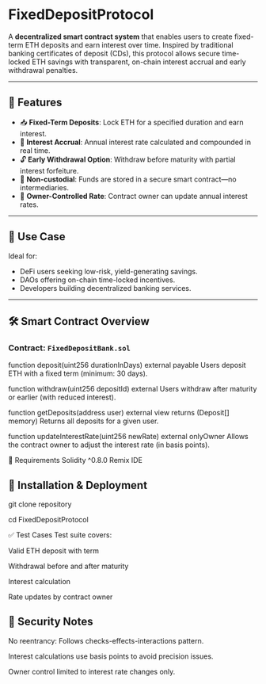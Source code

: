 # FixedDepositProtocol

A **decentralized smart contract system** that enables users to create fixed-term ETH deposits and earn interest over time. Inspired by traditional banking certificates of deposit (CDs), this protocol allows secure time-locked ETH savings with transparent, on-chain interest accrual and early withdrawal penalties.

---

## 🚀 Features

- 📥 **Fixed-Term Deposits**: Lock ETH for a specified duration and earn interest.
- 💸 **Interest Accrual**: Annual interest rate calculated and compounded in real time.
- 🔓 **Early Withdrawal Option**: Withdraw before maturity with partial interest forfeiture.
- 🔐 **Non-custodial**: Funds are stored in a secure smart contract—no intermediaries.
- 🔄 **Owner-Controlled Rate**: Contract owner can update annual interest rates.

---

## 🧠 Use Case

Ideal for:
- DeFi users seeking low-risk, yield-generating savings.
- DAOs offering on-chain time-locked incentives.
- Developers building decentralized banking services.

---

## 🛠️ Smart Contract Overview

### Contract: `FixedDepositBank.sol`

function deposit(uint256 durationInDays) external payable
Users deposit ETH with a fixed term (minimum: 30 days).

function withdraw(uint256 depositId) external
Users withdraw after maturity or earlier (with reduced interest).

function getDeposits(address user) external view returns (Deposit[] memory)
Returns all deposits for a given user.

function updateInterestRate(uint256 newRate) external onlyOwner
Allows the contract owner to adjust the interest rate (in basis points).

🧪 Requirements
Solidity ^0.8.0
Remix IDE

🔧 Installation & Deployment
------
git clone repository

cd FixedDepositProtocol

✅ Test Cases
Test suite covers:

Valid ETH deposit with term

Withdrawal before and after maturity

Interest calculation

Rate updates by contract owner

🔐 Security Notes
-------
No reentrancy: Follows checks-effects-interactions pattern.

Interest calculations use basis points to avoid precision issues.

Owner control limited to interest rate changes only.
